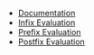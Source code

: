 - [Documentation](Introduction%20to%20Infix,%20prefix%20&%20postfix.md)
- [Infix Evaluation](infixEvaluation.cpp)
- [Prefix Evaluation](prefixEvaluation.cpp)
- [Postfix Evaluation](postfixEvaluation.cpp)

